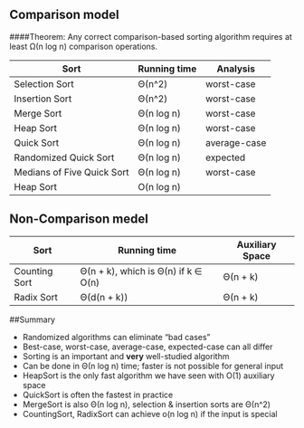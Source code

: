 ## Comparison model
####Theorem:  Any correct comparison-based sorting algorithm requires at least Ω(n log n) comparison operations.

|Sort|Running time|Analysis|
|----|------------|--------|
|Selection Sort| Θ(n^2) | worst-case|
|Insertion Sort| Θ(n^2) | worst-case|
|Merge Sort| Θ(n log n) |worst-case|
|Heap Sort| Θ(n log n)| worst-case|
|Quick Sort| Θ(n log n)| average-case|
|Randomized Quick Sort| Θ(n log n)| expected|
|Medians of Five Quick Sort| Θ(n log n)| worst-case
|Heap Sort| O(n log n)||

## Non-Comparison medel
|Sort|Running time|Auxiliary Space|
|----|------------|--------|
|Counting Sort|Θ(n + k), which is Θ(n) if k ∈ O(n)| Θ(n + k)|
|Radix Sort|Θ(d(n + k))|Θ(n + k)|


##Summary
- Randomized algorithms can eliminate “bad cases”
- Best-case, worst-case, average-case, expected-case can all differ
- Sorting is an important and **very** well-studied algorithm
- Can be done in Θ(n log n) time; faster is not possible for general input
- HeapSort is the only fast algorithm we have seen with
O(1) auxiliary space
- QuickSort is often the fastest in practice
- MergeSort is also Θ(n log n), selection & insertion sorts are Θ(n^2)
- CountingSort, RadixSort can achieve o(n log n) if the input is special